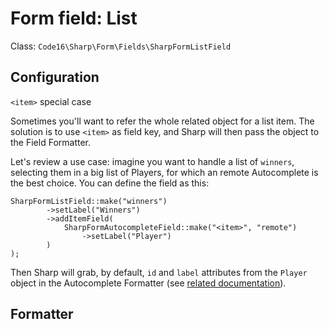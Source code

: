 # Form field: List

Class: `Code16\Sharp\Form\Fields\SharpFormListField`

## Configuration


`<item>` special case

Sometimes you'll want to refer the whole related object for a list item. The solution is to use `<item>` as field key, and Sharp will then pass the object to the Field Formatter.

Let's review a use case: imagine you want to handle a list of `winners`, selecting them in a big list of Players, for which an remote Autocomplete is the best choice. You can define the field as this:

    SharpFormListField::make("winners")
            ->setLabel("Winners")
            ->addItemField(
                SharpFormAutocompleteField::make("<item>", "remote")
                    ->setLabel("Player")
            )
    );

Then Sharp will grab, by default, `id` and `label` attributes from the `Player` object in the Autocomplete Formatter (see [related documentation](autocomplete.md)).


## Formatter

